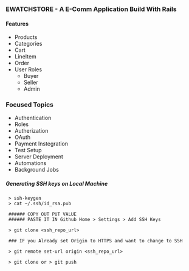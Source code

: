 ### EWATCHSTORE - A E-Comm Application Build With Rails

#### Features

- Products
- Categories
- Cart
- LineItem
- Order
- User Roles
  - Buyer
  - Seller
  - Admin

### Focused Topics

- Authentication
- Roles
- Autherization
- OAuth
- Payment Instegration
- Test Setup
- Server Deployment
- Automations
- Background Jobs


##### Generating SSH keys on Local Machine

```
 > ssh-keygen
 > cat ~/.ssh/id_rsa.pub

 ###### COPY OUT PUT VALUE
 ###### PASTE IT IN Github Home > Settings > Add SSH Keys

 > git clone <ssh_repo_url>

 ### IF you Already set Origin to HTTPS and want to change to SSH

 > git remote set-url origin <ssh_repo_url>

 > git clone or > git push
```
